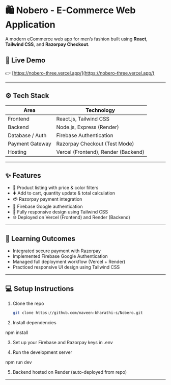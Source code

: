 # 🛍️ Nobero - E-Commerce Web Application

A modern eCommerce web app for men’s fashion built using **React**, **Tailwind CSS**, and **Razorpay Checkout**.

## 🚀 Live Demo
👉 [https://nobero-three.vercel.app/](https://nobero-three.vercel.app/)

---

## ⚙️ Tech Stack

| Area | Technology |
|------|-------------|
| Frontend | React.js, Tailwind CSS |
| Backend | Node.js, Express (Render) |
| Database / Auth | Firebase Authentication |
| Payment Gateway | Razorpay Checkout (Test Mode) |
| Hosting | Vercel (Frontend), Render (Backend) |

---

## ✨ Features

- 🛒 Product listing with price & color filters  
- ➕ Add to cart, quantity update & total calculation  
- 💳 Razorpay payment integration  
- 🔐 Firebase Google authentication  
- 📱 Fully responsive design using Tailwind CSS  
- 🌐 Deployed on Vercel (Frontend) and Render (Backend)

---

## 🧠 Learning Outcomes

- Integrated secure payment with Razorpay  
- Implemented Firebase Google Authentication  
- Managed full deployment workflow (Vercel + Render)  
- Practiced responsive UI design using Tailwind CSS  

---

## 💻 Setup Instructions

1. Clone the repo  
   ```bash
   git clone https://github.com/naveen-bharathi-s/Nobero.git

2. Install dependencies

npm install


3. Set up your Firebase and Razorpay keys in .env


4. Run the development server

npm run dev


5. Backend hosted on Render (auto-deployed from repo)

---
